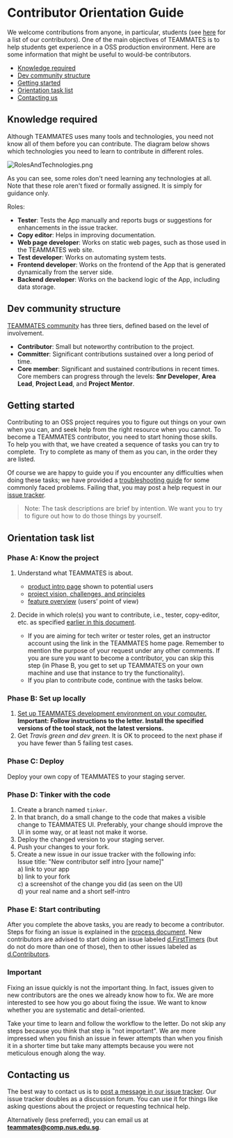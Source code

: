 # **Contributor Orientation Guide**

We welcome contributions from anyone, in particular, students (see [here](https://teammatesv4.appspot.com/about.jsp) for a list of our contributors). One of the main objectives of TEAMMATES is to help students get experience in a OSS production environment. Here are some information that might be useful to would-be contributors.

* [Knowledge required](#knowledge-required)
* [Dev community structure](#dev-community-structure)
* [Getting started](#getting-started)
* [Orientation task list](#orientation-task-list)
* [Contacting us](#contacting-us)

## Knowledge required

Although TEAMMATES uses many tools and technologies, you need not know all of them before you can contribute. The diagram below shows which technologies you need to learn to contribute in different roles.

![RolesAndTechnologies.png](images/RolesAndTechnologies.png)

As you can see, some roles don't need learning any technologies at all. Note that these role aren't fixed or formally assigned. It is simply for guidance only.

Roles:

* **Tester**: Tests the App manually and reports bugs or suggestions for enhancements in the issue tracker.
* **Copy editor**: Helps in improving documentation.
* **Web page developer**: Works on static web pages, such as those used in the TEAMMATES web site.
* **Test developer**: Works on automating system tests.
* **Frontend developer**: Works on the frontend of the App that is generated dynamically from the server side.
* **Backend developer**: Works on the backend logic of the App, including data storage.

## Dev community structure

[TEAMMATES community](https://teammatesv4.appspot.com/about.jsp) has three tiers, defined based on the level of involvement.

* **Contributor**: Small but noteworthy contribution to the project.
* **Committer**: Significant contributions sustained over a long period of time.
* **Core member**: Significant and sustained contributions in recent times. Core members can progress through the levels: **Snr Developer**, **Area Lead**, **Project Lead**, and **Project Mentor**.

## Getting started

Contributing to an OSS project requires you to figure out things on your own when you can, and seek help from the right resource when you cannot. To become a TEAMMATES contributor, you need to start honing those skills.<br>
To help you with that, we have created a sequence of tasks you can try to complete.  Try to complete as many of them as you can, in the order they are listed.

Of course we are happy to guide you if you encounter any difficulties when doing these tasks; we have provided a [troubleshooting guide](troubleshooting-guide.md) for some commonly faced problems. Failing that, you may post a help request in our [issue tracker](https://github.com/TEAMMATES/teammates/issues).

> Note: The task descriptions are brief by intention. We want you to try to figure out how to do those things by yourself.

## Orientation task list

### **Phase A**: Know the project

1. Understand what TEAMMATES is about.
   * [product intro page](https://teammatesv4.appspot.com) shown to potential users
   * [project vision, challenges, and principles](overview.md)
   * [feature overview](https://teammatesv4.appspot.com/features.jsp) (users’ point of view)

1. Decide in which role(s) you want to contribute, i.e., tester, copy-editor, etc. as specified [earlier in this document](#knowledge-required).
   * If you are aiming for tech writer or tester roles, get an instructor account using the link in the TEAMMATES home page. Remember to mention the purpose of your request under any other comments. If you are sure you want to become a contributor, you can skip this step (in Phase B, you get to set up TEAMMATES on your own machine and use that instance to try the functionality).
   * If you plan to contribute code, continue with the tasks below.

### **Phase B**: Set up locally

1. [Set up TEAMMATES development environment on your computer.](settingUp.md)<br>
   **Important: Follow instructions to the letter. Install the specified versions of the tool stack, not the latest versions.**
1. Get _Travis green and dev green_. It is OK to proceed to the next phase if you have fewer than 5 failing test cases.

### **Phase C**: Deploy

Deploy your own copy of TEAMMATES to your staging server.

### **Phase D**: Tinker with the code

1. Create a branch named `tinker`.
1. In that branch, do a small change to the code that makes a visible change to TEAMMATES UI. Preferably, your change should improve the UI in some way, or at least not make it worse.
1. Deploy the changed version to your staging server.
1. Push your changes to your fork.
1. Create a new issue in our issue tracker with the following info:<br>
   Issue title: "New contributor self intro [your name]"<br>
   a) link to your app<br>
   b) link to your fork<br>
   c) a screenshot of the change you did (as seen on the UI)<br>
   d) your real name and a short self-intro

### **Phase E**: Start contributing

After you complete the above tasks, you are ready to become a contributor.<br>
Steps for fixing an issue is explained in the [process document](process.md). New contributors are advised to start doing an issue labeled [d.FirstTimers](https://github.com/TEAMMATES/teammates/issues?utf8=%E2%9C%93&q=is%3Aissue+is%3Aopen+label%3Ad.FirstTimers) (but do not do more than one of those), then to other issues labeled as [d.Contributors](https://github.com/TEAMMATES/teammates/issues?utf8=%E2%9C%93&q=is%3Aissue+is%3Aopen+label%3Ad.Contributors).

### **Important**

Fixing an issue quickly is not the important thing. In fact, issues given to new contributors are the ones we already know how to fix.
We are more interested to see how you go about fixing the issue. We want to know whether you are systematic and detail-oriented.

Take your time to learn and follow the workflow to the letter. Do not skip any steps because you think that step is "not important". We are more impressed when you finish an issue in fewer attempts than when you finish it in a shorter time but take many attempts because you were not meticulous enough along the way.

## Contacting us

The best way to contact us is to [post a message in our issue tracker](https://github.com/TEAMMATES/teammates/issues/new). Our issue tracker doubles as a discussion forum. You can use it for things like asking questions about the project or requesting technical help.

Alternatively (less preferred), you can email us at **teammates@comp.nus.edu.sg**.
